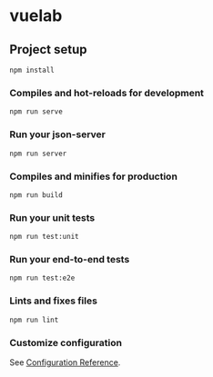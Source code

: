 # vuelab

## Project setup
```
npm install
```

### Compiles and hot-reloads for development
```
npm run serve
```

### Run your json-server
```
npm run server
```

### Compiles and minifies for production
```
npm run build
```

### Run your unit tests
```
npm run test:unit
```

### Run your end-to-end tests
```
npm run test:e2e
```

### Lints and fixes files
```
npm run lint
```

### Customize configuration
See [Configuration Reference](https://cli.vuejs.org/config/).
